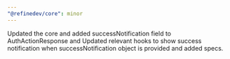 ```yaml
---
"@refinedev/core": minor
---
```


Updated the core and added successNotification field to AuthActionResponse and Updated relevant hooks to show success notification when successNotification object is provided and added specs.
